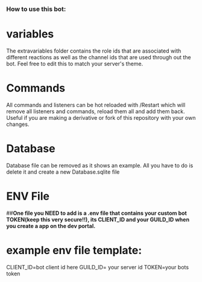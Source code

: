 ### How to use this bot:

# variables
The extravariables folder contains the role ids that are associated with
different reactions as well as the channel ids that are used through out
the bot. Feel free to edit this to match your server's theme.

# Commands
All commands and listeners can be hot reloaded with /Restart which will
remove all listeners and commands, reload them all and add them back.
Useful if you are making a derivative or fork of this repository with your
own changes. 

# Database
Database file can be removed as it shows an example. All you have to do is
delete it and create a new Database.sqlite file

# ENV File
##__One file you NEED to add is a .env file that contains your custom bot TOKEN(keep this very secure!!),
its CLIENT_ID and your GUILD_ID when you create a app on the dev portal.__

# example env file template:
CLIENT_ID=bot client id here
GUILD_ID= your server id
TOKEN=your bots token

